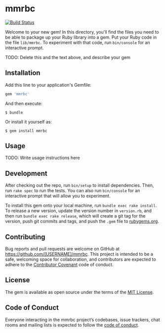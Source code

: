 # mmrbc

[![Build Status](https://travis-ci.com/hasumikin/mmrbc.gem.svg?token=VeFsrsBq6JnnqsMXkeMk&branch=master)](https://travis-ci.com/hasumikin/mmrbc.gem)

Welcome to your new gem! In this directory, you'll find the files you need to be able to package up your Ruby library into a gem. Put your Ruby code in the file `lib/mmrbc`. To experiment with that code, run `bin/console` for an interactive prompt.

TODO: Delete this and the text above, and describe your gem

## Installation

Add this line to your application's Gemfile:

```ruby
gem 'mmrbc'
```

And then execute:

    $ bundle

Or install it yourself as:

    $ gem install mmrbc

## Usage

TODO: Write usage instructions here

## Development

After checking out the repo, run `bin/setup` to install dependencies. Then, run `rake spec` to run the tests. You can also run `bin/console` for an interactive prompt that will allow you to experiment.

To install this gem onto your local machine, run `bundle exec rake install`. To release a new version, update the version number in `version.rb`, and then run `bundle exec rake release`, which will create a git tag for the version, push git commits and tags, and push the `.gem` file to [rubygems.org](https://rubygems.org).

## Contributing

Bug reports and pull requests are welcome on GitHub at https://github.com/[USERNAME]/mmrbc. This project is intended to be a safe, welcoming space for collaboration, and contributors are expected to adhere to the [Contributor Covenant](http://contributor-covenant.org) code of conduct.

## License

The gem is available as open source under the terms of the [MIT License](https://opensource.org/licenses/MIT).

## Code of Conduct

Everyone interacting in the mmrbc project’s codebases, issue trackers, chat rooms and mailing lists is expected to follow the [code of conduct](https://github.com/[USERNAME]/mmrbc/blob/master/CODE_OF_CONDUCT.md).
